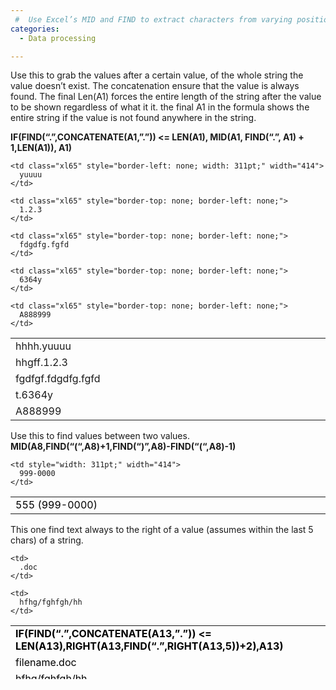 ```yaml
---
 #  Use Excel’s MID and FIND to extract characters from varying positions
categories:
  - Data processing

---
```

Use this to grab the values after a certain value, of the whole string the value doesn&#8217;t exist. The concatenation ensure that the value is always found. The final Len(A1) forces the entire length of the string after the value to be shown regardless of what it it. the final A1 in the formula shows the entire string if the value is not found anywhere in the string.

**IF(FIND(&#8220;.&#8221;,CONCATENATE(A1,&#8221;.&#8221;)) <= LEN(A1), MID(A1, FIND(&#8220;.&#8221;, A1) + 1,LEN(A1)), A1)**

<table border="0" cellspacing="0" cellpadding="0" width="578">
  <colgroup> <col style="mso-width-source: userset; mso-width-alt: 5997; width: 123pt;" width="164"></col> <col style="mso-width-source: userset; mso-width-alt: 15140; width: 311pt;" width="414"></col> </colgroup> <tr style="height: 15.0pt;" height="20" valign="bottom">
    <td class="xl65" style="height: 15.0pt; width: 123pt;" width="164" height="20">
      hhhh.yuuuu
    </td>
    
    <td class="xl65" style="border-left: none; width: 311pt;" width="414">
      yuuuu
    </td>
  </tr>
  
  <tr style="height: 15.0pt;" height="20" valign="bottom">
    <td class="xl65" style="height: 15.0pt; border-top: none;" height="20">
      hhgff.1.2.3
    </td>
    
    <td class="xl65" style="border-top: none; border-left: none;">
      1.2.3
    </td>
  </tr>
  
  <tr style="height: 15.0pt;" height="20" valign="bottom">
    <td class="xl65" style="height: 15.0pt; border-top: none;" height="20">
      fgdfgf.fdgdfg.fgfd
    </td>
    
    <td class="xl65" style="border-top: none; border-left: none;">
      fdgdfg.fgfd
    </td>
  </tr>
  
  <tr style="height: 15.0pt;" height="20" valign="bottom">
    <td class="xl65" style="height: 15.0pt; border-top: none;" height="20">
      t.6364y
    </td>
    
    <td class="xl65" style="border-top: none; border-left: none;">
      6364y
    </td>
  </tr>
  
  <tr style="height: 15.0pt;" height="20" valign="bottom">
    <td class="xl65" style="height: 15.0pt; border-top: none;" height="20">
      A888999
    </td>
    
    <td class="xl65" style="border-top: none; border-left: none;">
      A888999
    </td>
  </tr>
</table>

Use this to find values between two values.  
**MID(A8,FIND(&#8220;(&#8220;,A8)+1,FIND(&#8220;)&#8221;,A8)-FIND(&#8220;(&#8220;,A8)-1)**

<table border="0" cellspacing="0" cellpadding="0" width="578">
  <colgroup> <col width="164"></col> <col width="414"></col> </colgroup> <tr height="20" valign="bottom">
    <td style="height: 15.0pt; width: 123pt;" width="164" height="20">
      <span style="color: #000000;">555 (999-0000)</span>
    </td>
    
    <td style="width: 311pt;" width="414">
      999-0000
    </td>
  </tr>
</table>

This one find text always to the right of a value (assumes within the last 5 chars) of a string.

<table border="0" cellspacing="0" cellpadding="0" width="781" height="86">
  <colgroup> <col style="mso-width-source: userset; mso-width-alt: 5997; width: 123pt;" width="164"></col> <col style="mso-width-source: userset; mso-width-alt: 15140; width: 311pt;" width="414"></col> </colgroup> <tr style="height: 15.0pt;" height="20" valign="bottom">
    <td style="height: 15.0pt; mso-ignore: colspan; width: 434pt;" colspan="2" width="578" height="20">
      <strong><span style="color: #000000;">IF(FIND(&#8220;.&#8221;,CONCATENATE(A13,&#8221;.&#8221;)) <= LEN(A13),RIGHT(A13,FIND(&#8220;.&#8221;,RIGHT(A13,5))+2),A13)</span></strong>
    </td>
  </tr>
  
  <tr style="height: 15.0pt;" height="20" valign="bottom">
    <td style="height: 15.0pt;" height="20">
      <span style="color: #000000;">filename.doc</span>
    </td>
    
    <td>
      .doc
    </td>
  </tr>
  
  <tr style="height: 15.0pt;" height="20" valign="bottom">
    <td style="height: 15.0pt;" height="20">
      <span style="color: #000000;">hfhg/fghfgh/hh</span>
    </td>
    
    <td>
      hfhg/fghfgh/hh
    </td>
  </tr>
</table>

<div class="zemanta-pixie">
  <img class="zemanta-pixie-img" src="http://img.zemanta.com/pixy.gif?x-id=2b8ebf75-4781-88ba-b542-4fb3fa5a7ab7" alt="" />
</div>